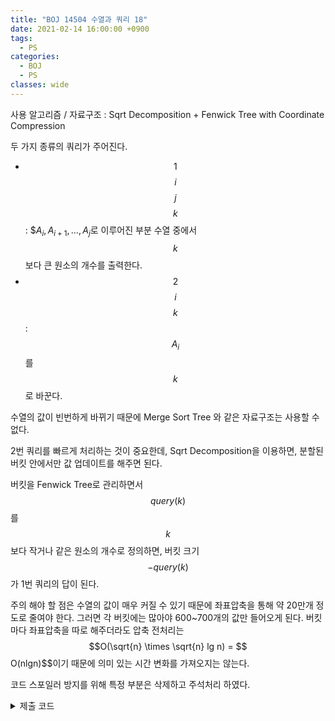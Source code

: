 ```yaml
---
title: "BOJ 14504 수열과 쿼리 18"
date: 2021-02-14 16:00:00 +0900
tags:
  - PS
categories:
  - BOJ
  - PS
classes: wide
---
```


<script type="text/javascript" 
src="https://cdn.mathjax.org/mathjax/latest/MathJax.js?config=TeX-AMS_HTML">
</script>

사용 알고리즘 / 자료구조 : Sqrt Decomposition + Fenwick Tree with Coordinate Compression

두 가지 종류의 쿼리가 주어진다.

- $$1$$ $$i$$ $$j$$ $$k$$ : $$A_i, A_{i+1}, ..., A_j$로 이루어진 부분 수열 중에서 $$k$$ 보다 큰 원소의 개수를 출력한다.
- $$2$$ $$i$$ $$k$$ : $$A_i$$를 $$k$$로 바꾼다.

수열의 값이 빈번하게 바뀌기 때문에 Merge Sort Tree 와 같은 자료구조는 사용할 수 없다.

2번 쿼리를 빠르게 처리하는 것이 중요한데, Sqrt Decomposition을 이용하면, 분할된 버킷 안에서만 값 업데이트를 해주면 된다.

버킷을 Fenwick Tree로 관리하면서 $$query(k)$$를 $$k$$보다 작거나 같은 원소의 개수로 정의하면, 버킷 크기 $$- query(k)$$가 1번 쿼리의 답이 된다.

주의 해야 할 점은 수열의 값이 매우 커질 수 있기 때문에 좌표압축을 통해 약 20만개 정도로 줄여야 한다. 그러면 각 버킷에는 많아야 600~700개의 값만 들어오게 된다. 버킷마다 좌표압축을 따로 해주더라도 압축 전처리는 $$O(\sqrt{n} \times \sqrt{n} lg n) = $$O(nlgn)$$이기 때문에 의미 있는 시간 변화를 가져오지는 않는다.

코드 스포일러 방지를 위해 특정 부분은 삭제하고 주석처리 하였다.

<details>
<summary>제출 코드</summary>

<div markdown="1">

```cpp
#include <iostream>
#include <vector>
#include <algorithm>

const int sqrtN = 317;
const int NdivsqrtN = 317;

std::vector<std::vector<int>> compress(NdivsqrtN);
std::vector<int> v(101010);
std::vector<std::vector<int>> q(101010);

int getLower(int bucket, int x)
{
    return std::lower_bound(compress[bucket].begin(), compress[bucket].end(), x) - compress[bucket].begin();
}
int getUpper(int bucket, int x)
{
    return std::upper_bound(compress[bucket].begin(), compress[bucket].end(), x) - compress[bucket].begin();
}

struct FenwickTree
{
    int bucketIdx;
    std::vector<int> tree;

    void init(int bucketIdx)
    {
        this->bucketIdx = bucketIdx;
        tree.resize(compress[bucketIdx].size() + 1);
        for (int i = 0; i < sqrtN; i++)
        {
            this->add(v[i + bucketIdx * sqrtN]);
        }
    }

    int query(int k)
    {
        //k보다 작거나 같은 원소의 개수 반환
    }

    void add(int k)
    {
        //k 추가
    }

    void rmv(int k)
    {
        //k 삭제
    }
};

std::vector<FenwickTree> tree(NdivsqrtN);

int main(void)
{
    std::cin.tie(0);
    std::ios_base::sync_with_stdio(false);

    int N, M;
    std::cin >> N;
    for (int i = 0; i < N; i++)
    {
        std::cin >> v[i];
        compress[i / sqrtN].push_back(v[i]);
    }

    std::cin >> M;
    for (int i = 0; i < M; i++)
    {
        q[i].resize(4);
        std::cin >> q[i][0] >> q[i][1] >> q[i][2];
        q[i][1]--;
        if (q[i][0] == 1)
        {
            std::cin >> q[i][3];
        }
        else
        {
            compress[q[i][1] / sqrtN].push_back(q[i][2]);
        }
    }

    for (int i = 0; i < NdivsqrtN; i++)
    {
        compress[i].erase(std::unique(compress[i].begin(), compress[i].end()), compress[i].end());
        std::sort(compress[i].begin(), compress[i].end());

        tree[i].init(i);
    }

    for (int i = 0; i < M; i++)
    {
        if (q[i][0] == 1)
        {
            //1번 쿼리
        }
        else
        {
            //2번 쿼리
        }
    }

    return 0;
}
```

</div>
</details>
